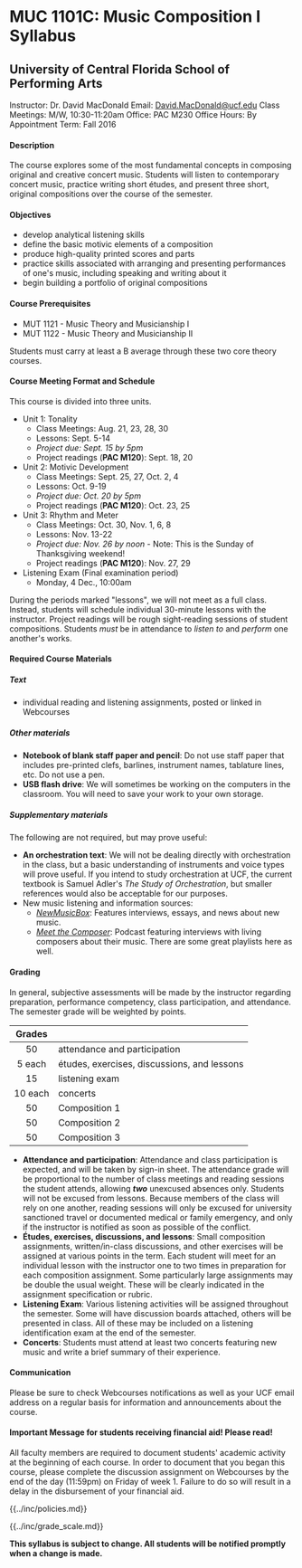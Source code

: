 # MUC 1101C: Music Composition I Syllabus

## University of Central Florida School of Performing Arts

Instructor: Dr. David MacDonald
Email: David.MacDonald@ucf.edu
Class Meetings: M/W, 10:30-11:20am
Office: PAC M230
Office Hours: By Appointment
Term: Fall 2016

#### Description

The course explores some of the most fundamental concepts in composing original and creative concert music. Students will listen to contemporary concert music, practice writing short études, and present three short, original compositions over the course of the semester.

#### Objectives

* develop analytical listening skills
* define the basic motivic elements of a composition
* produce high-quality printed scores and parts
* practice skills associated with arranging and presenting performances of one's music, including speaking and writing about it
* begin building a portfolio of original compositions

#### Course Prerequisites

* MUT 1121 - Music Theory and Musicianship I
* MUT 1122 - Music Theory and Musicianship II

Students must carry at least a B average through these two core theory courses.

#### Course Meeting Format and Schedule

This course is divided into three units.

- Unit 1: Tonality
    - Class Meetings: Aug. 21, 23, 28, 30
    - Lessons: Sept. 5-14
    - _Project due: Sept. 15 by 5pm_
    - Project readings (**PAC M120**): Sept. 18, 20
- Unit 2: Motivic Development
    - Class Meetings: Sept. 25, 27, Oct. 2, 4
    - Lessons: Oct. 9-19
    - _Project due: Oct. 20 by 5pm_
    - Project readings (**PAC M120**): Oct. 23, 25
- Unit 3: Rhythm and Meter
    - Class Meetings: Oct. 30, Nov. 1, 6, 8
    - Lessons: Nov. 13-22
    - _Project due: Nov. 26 by noon_ - Note: This is the Sunday of Thanksgiving weekend!
    - Project readings (**PAC M120**): Nov. 27, 29
- Listening Exam (Final examination period)
    - Monday, 4 Dec., 10:00am

During the periods marked "lessons", we will not meet as a full class. Instead, students will schedule individual 30-minute lessons with the instructor. Project readings will be rough sight-reading sessions of student compositions. Students _must_ be in attendance to _listen to_ and _perform_ one another's works.

#### Required Course Materials

##### Text

* individual reading and listening assignments, posted or linked in Webcourses

##### Other materials

* **Notebook of blank staff paper and pencil**: Do not use staff paper that includes pre-printed clefs, barlines, instrument names, tablature lines, etc. Do not use a pen.
* **USB flash drive**: We will sometimes be working on the computers in the classroom. You will need to save your work to your own storage.

##### Supplementary materials

The following are not required, but may prove useful:

* **An orchestration text**: We will not be dealing directly with orchestration in the class, but a basic understanding of instruments and voice types will prove useful. If you intend to study orchestration at UCF, the current textbook is Samuel Adler's _The Study of Orchestration_, but smaller references would also be acceptable for our purposes.
* New music listening and information sources:
    * [_NewMusicBox_](http://newmusicbox.org): Features interviews, essays, and news about new music.
    * [_Meet the Composer_](http://www.wqxr.org/#!/programs/meet-composer/): Podcast featuring interviews with living composers about their music. There are some great playlists here as well.

#### Grading

In general, subjective assessments will be made by the instructor regarding preparation, performance competency, class participation, and attendance. The semester grade will be weighted by points.

| Grades ||
| :---: | --- |
| 50 | attendance and participation |
| 5 each | études, exercises, discussions, and lessons |
| 15 | listening exam |
| 10 each | concerts |
| 50 | Composition 1 |
| 50 | Composition 2 |
| 50 | Composition 3 |


* **Attendance and participation**: Attendance and class participation is expected, and will be taken by sign-in sheet. The attendance grade will be proportional to the number of class meetings and reading sessions the student attends, allowing **_two_** unexcused absences only. Students will not be excused from lessons. Because members of the class will rely on one another, reading sessions will only be excused for university sanctioned travel or documented medical or family emergency, and only if the instructor is notified as soon as possible of the conflict.
* **Études, exercises, discussions, and lessons**: Small composition assignments, written/in-class discussions, and other exercises will be assigned at various points in the term. Each student will meet for an individual lesson with the instructor one to two times in preparation for each composition assignment. Some particularly large assignments may be double the usual weight. These will be clearly indicated in the assignment specification or rubric.
* **Listening Exam**: Various listening activities will be assigned throughout the semester. Some will have discussion boards attached, others will be presented in class. All of these may be included on a listening identification exam at the end of the semester.
* **Concerts**: Students must attend at least two concerts featuring new music and write a brief summary of their experience.

#### Communication

Please be sure to check Webcourses notifications as well as your UCF email address on a regular basis for information and announcements about the course.

#### Important Message for students receiving financial aid! Please read!

All faculty members are required to document students' academic activity at the beginning of each course. In order to document that you began this course, please complete the discussion assignment on Webcourses by the end of the day (11:59pm) on Friday of week 1. Failure to do so will result in a delay in the disbursement of your financial aid.

{{../inc/policies.md}}

{{../inc/grade_scale.md}}

**This syllabus is subject to change. All students will be notified promptly when a change is made.**
